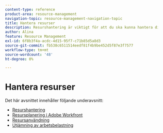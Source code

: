 ```yaml
---
content-type: reference
product-area: resource-management
navigation-topic: resource-management-navigation-topic
title: Hantera resurser
description: Resurshantering är viktigt för att du ska kunna hantera ditt arbete och göra prognoser om tillgänglighet. Läs mer om hur du planerar och schemalägger resurser för arbete i följande artiklar.
author: Alina
feature: Resource Management
exl-id: 6f8b3f4a-acdc-4d15-95f7-c71b85d5a8d3
source-git-commit: fb538c6511514eedf81f4b9be452d5f87e3f7577
workflow-type: tm+mt
source-wordcount: '48'
ht-degree: 0%

---
```


# Hantera resurser

Det här avsnittet innehåller följande underavsnitt:

* [Resurshantering](../resource-mgmt/resource-mgmt-overview/resource-management-overview.md)
* [Resursplanering i Adobe Workfront](../resource-mgmt/resource-planning/resource-planning-overview.md)
* [Resursanvändning](../resource-mgmt/resource-utilization/resource-utilization.md)
* [Utjämning av arbetsbelastning](../resource-mgmt/workload-balancer/workload-balancer.md)
